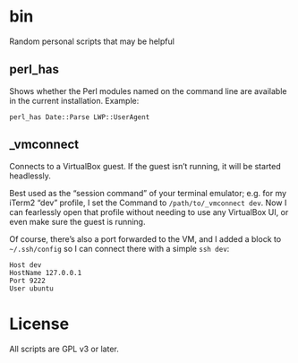 # bin

Random personal scripts that may be helpful

## perl_has

Shows whether the Perl modules named on the command line are available in the
current installation.  Example:

    perl_has Date::Parse LWP::UserAgent

## _vmconnect

Connects to a VirtualBox guest.  If the guest isn’t running, it will be
started headlessly.

Best used as the “session command” of your terminal emulator; e.g. for my
iTerm2 “dev” profile, I set the Command to `/path/to/_vmconnect dev`.  Now I
can fearlessly open that profile without needing to use any VirtualBox UI, or
even make sure the guest is running.

Of course, there’s also a port forwarded to the VM, and I added a block to
`~/.ssh/config` so I can connect there with a simple `ssh dev`:

    Host dev
    HostName 127.0.0.1
    Port 9222
    User ubuntu

# License

All scripts are GPL v3 or later.
